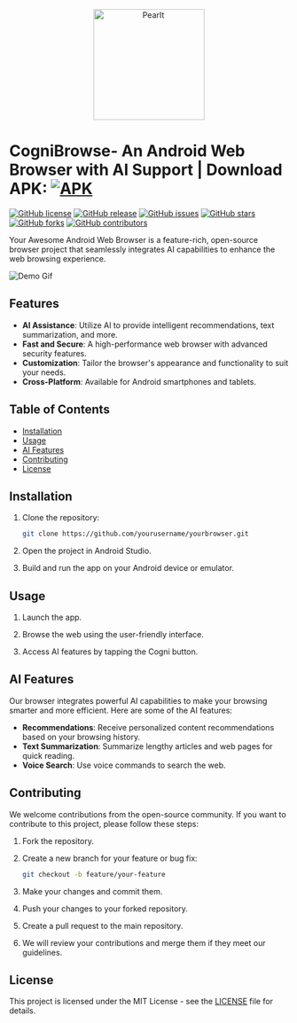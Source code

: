 

<div align="center">
  <img src="pear.jpeg" alt="PearIt" width="200">
</div>

# CogniBrowse- An Android Web Browser with AI Support | Download APK: [![APK](https://drive.google.com/uc?id=1f1yhKyfKklV8VG5G7QP3soVYbYgPwB)](https://drive.google.com/file/d/1f1yhKyfKklV8VG5G7QP3soVYbYgPwB/view?usp=sharing)
[![GitHub license](https://img.shields.io/badge/license-MIT-blue.svg)](LICENSE)
[![GitHub release](https://img.shields.io/github/v/release/yourusername/yourbrowser)](https://github.com/yourusername/yourbrowser/releases)
[![GitHub issues](https://img.shields.io/github/issues/yourusername/yourbrowser)](https://github.com/yourusername/yourbrowser/issues)
[![GitHub stars](https://img.shields.io/github/stars/yourusername/yourbrowser)](https://github.com/yourusername/yourbrowser/stargazers)
[![GitHub forks](https://img.shields.io/github/forks/yourusername/yourbrowser)](https://github.com/yourusername/yourbrowser/network)
[![GitHub contributors](https://img.shields.io/github/contributors/yourusername/yourbrowser)](https://github.com/yourusername/yourbrowser/graphs/contributors)

Your Awesome Android Web Browser is a feature-rich, open-source browser project that seamlessly integrates AI capabilities to enhance the web browsing experience.

![Demo Gif](demo.gif)

## Features

- **AI Assistance**: Utilize AI to provide intelligent recommendations, text summarization, and more.
- **Fast and Secure**: A high-performance web browser with advanced security features.
- **Customization**: Tailor the browser's appearance and functionality to suit your needs.
- **Cross-Platform**: Available for Android smartphones and tablets.

## Table of Contents

- [Installation](#installation)
- [Usage](#usage)
- [AI Features](#ai-features)
- [Contributing](#contributing)
- [License](#license)

## Installation

1. Clone the repository:
   ```bash
   git clone https://github.com/yourusername/yourbrowser.git
   ```

2. Open the project in Android Studio.

3. Build and run the app on your Android device or emulator.

## Usage

1. Launch the app.

2. Browse the web using the user-friendly interface.

3. Access AI features by tapping the Cogni button.

## AI Features

Our browser integrates powerful AI capabilities to make your browsing smarter and more efficient. Here are some of the AI features:

- **Recommendations**: Receive personalized content recommendations based on your browsing history.
- **Text Summarization**: Summarize lengthy articles and web pages for quick reading.
- **Voice Search**: Use voice commands to search the web.

## Contributing

We welcome contributions from the open-source community. If you want to contribute to this project, please follow these steps:

1. Fork the repository.

2. Create a new branch for your feature or bug fix:
   ```bash
   git checkout -b feature/your-feature
   ```

3. Make your changes and commit them.

4. Push your changes to your forked repository.

5. Create a pull request to the main repository.

6. We will review your contributions and merge them if they meet our guidelines.

## License

This project is licensed under the MIT License - see the [LICENSE](LICENSE) file for details.


